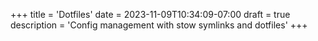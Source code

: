+++
title = 'Dotfiles'
date = 2023-11-09T10:34:09-07:00
draft = true
description = 'Config management with stow symlinks and dotfiles'
+++
